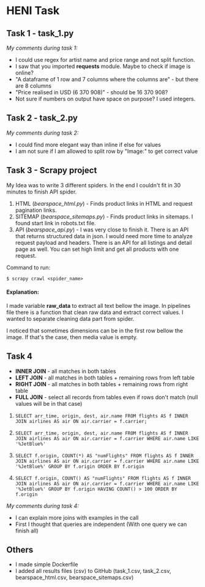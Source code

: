 # HENI Task

## Task 1 - task_1.py
*My comments during task 1:*  
- I could use regex for artist name and price range and not split function.
- I saw that you imported **requests** module. Maybe to check if image is online?
- "A dataframe of 1 row and 7 columns where the columns are" - but there are 8 columns
- "Price realised in USD (6 370 908)" - should be 16 370 908?
- Not sure if numbers on output have space on purpose? I used integers.

    
## Task 2 - task_2.py
*My comments during task 2:*  
- I could find more elegant way than inline if else for values
- I am not sure if I am allowed to split row by "Image:" to get correct value


## Task 3 - Scrapy project

My Idea was to write 3 different spiders. In the end I couldn't fit in 30 minutes to finish API spider.
1. HTML (*bearspace_html.py*) - Finds product links in HTML and request pagination links.
2. SITEMAP (*bearspace_sitemaps.py*) - Finds product links in sitemaps. I found start link in robots.txt file.
3. API (*bearspace_api.py*) - I was very close to finish it. There is an API that returns structured data in json. I would need more time to analyze request payload and headers. There is an API for all listings and detail page as well. You can set high limit and get all products with one request.

Command to run:

    $ scrapy crawl <spider_name>

#### Explanation:
I made variable **raw_data** to extract all text bellow the image. In pipelines file there is a function that clean raw data and extract correct values. I wanted to separate cleaning data part from spider.

I noticed that sometimes dimensions can be in the first row bellow the image. If that's the case, then media value is empty.


## Task 4

- **INNER JOIN** - all matches in both tables
- **LEFT JOIN** - all matches in both tables + remaining rows from left table
- **RIGHT JOIN** - all matches in both tables + remaining rows from right table
- **FULL JOIN** - select all records from tables even if rows don't match (null values will be in that case)

1.     SELECT arr_time, origin, dest, air.name FROM flights AS f INNER JOIN airlines AS air ON air.carrier = f.carrier;
2.     SELECT arr_time, origin, dest, air.name FROM flights AS f INNER JOIN airlines AS air ON air.carrier = f.carrier WHERE air.name LIKE '%JetBlue%'
3.     SELECT f.origin, COUNT(*) AS "numFlights" FROM flights AS f INNER JOIN airlines AS air ON air.carrier = f.carrier WHERE air.name LIKE '%JetBlue%' GROUP BY f.origin ORDER BY f.origin
4.     SELECT f.origin, COUNT() AS "numFlights" FROM flights AS f INNER JOIN airlines AS air ON air.carrier = f.carrier WHERE air.name LIKE '%JetBlue%' GROUP BY f.origin HAVING COUNT() > 100 ORDER BY f.origin

*My comments during task 4:*
- I can explain more joins with examples in the call
- First I thought that queries are independent (With one query we can finish all)


## Others

- I made simple Dockerfile
- I added all results files (csv) to GitHub (task_1.csv, task_2.csv, bearspace_html.csv, bearspace_sitemaps.csv)